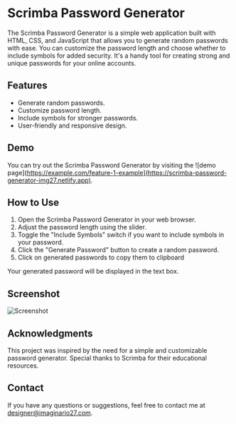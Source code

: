 # Scrimba Password Generator

The Scrimba Password Generator is a simple web application built with HTML, CSS, and JavaScript that allows you to generate random passwords with ease. You can customize the password length and choose whether to include symbols for added security. It's a handy tool for creating strong and unique passwords for your online accounts.

## Features
- Generate random passwords.
- Customize password length.
- Include symbols for stronger passwords.
- User-friendly and responsive design.

## Demo
You can try out the Scrimba Password Generator by visiting the ![demo page](https://example.com/feature-1-example](https://scrimba-password-generator-img27.netlify.app).

## How to Use
1. Open the Scrimba Password Generator in your web browser.
2. Adjust the password length using the slider.
3. Toggle the "Include Symbols" switch if you want to include symbols in your password.
4. Click the "Generate Password" button to create a random password.
5. Click on generated passwords to copy them to clipboard
   
Your generated password will be displayed in the text box.

## Screenshot
![Screenshot](my-image.png)

## Acknowledgments
This project was inspired by the need for a simple and customizable password generator.
Special thanks to Scrimba for their educational resources.

## Contact
If you have any questions or suggestions, feel free to contact me at designer@imaginario27.com.
